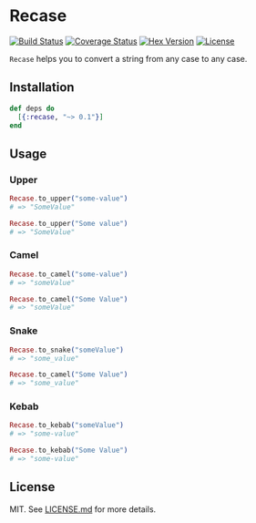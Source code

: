 # Recase

[![Build Status](https://travis-ci.org/sobolevn/recase.svg?branch=master)](https://travis-ci.org/sobolevn/recase) [![Coverage Status](https://coveralls.io/repos/github/sobolevn/recase/badge.svg?branch=master)](https://coveralls.io/github/sobolevn/recase?branch=master) [![Hex Version](https://img.shields.io/hexpm/v/recase.svg)](https://hex.pm/packages/recase) [![License](http://img.shields.io/badge/license-MIT-brightgreen.svg)](http://opensource.org/licenses/MIT)

`Recase` helps you to convert a string from any case to any case.


## Installation

```elixir
def deps do
  [{:recase, "~> 0.1"}]
end
```


## Usage

### Upper

```elixir
Recase.to_upper("some-value")
# => "SomeValue"

Recase.to_upper("Some value")
# => "SomeValue"
```

### Camel

```elixir
Recase.to_camel("some-value")
# => "someValue"

Recase.to_camel("Some Value")
# => "someValue"
```

### Snake

```elixir
Recase.to_snake("someValue")
# => "some_value"

Recase.to_camel("Some Value")
# => "some_value"
```

### Kebab

```elixir
Recase.to_kebab("someValue")
# => "some-value"

Recase.to_kebab("Some Value")
# => "some-value"
```


## License

MIT. See [LICENSE.md](/LICENSE.md) for more details.
